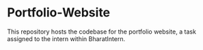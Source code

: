 # Portfolio-Website
This repository hosts the codebase for the portfolio website, a task assigned to the intern within BharatIntern.
